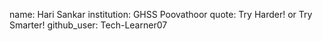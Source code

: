 name: Hari Sankar
institution: GHSS Poovathoor
quote: Try Harder! or Try Smarter!
github_user: Tech-Learner07
